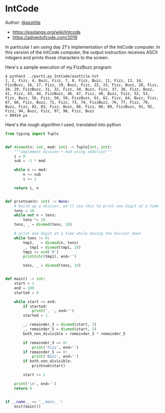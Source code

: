 IntCode
=======

Author: [@asottile](https://github.com/asottile)

- https://esolangs.org/wiki/Intcode
- https://adventofcode.com/2019

In particular I am using day 21's implementation of the IntCode computer.  In
this version of the IntCode computer, the output instruction receives
ASCII integers and prints those characters to the screen.

Here's a sample execution of my FizzBuzz program:

```console
$ python3 ../part1.py IntCode/asottile.txt
1, 2, Fizz, 4, Buzz, Fizz, 7, 8, Fizz, Buzz, 11, Fizz, 13, 14, FizzBuzz, 16, 17, Fizz, 19, Buzz, Fizz, 22, 23, Fizz, Buzz, 26, Fizz, 28, 29, FizzBuzz, 31, 32, Fizz, 34, Buzz, Fizz, 37, 38, Fizz, Buzz, 41, Fizz, 43, 44, FizzBuzz, 46, 47, Fizz, 49, Buzz, Fizz, 52, 53, Fizz, Buzz, 56, Fizz, 58, 59, FizzBuzz, 61, 62, Fizz, 64, Buzz, Fizz, 67, 68, Fizz, Buzz, 71, Fizz, 73, 74, FizzBuzz, 76, 77, Fizz, 79, Buzz, Fizz, 82, 83, Fizz, Buzz, 86, Fizz, 88, 89, FizzBuzz, 91, 92, Fizz, 94, Buzz, Fizz, 97, 98, Fizz, Buzz
> 88414 μs
```

Here's the rough algorithm I used, translated into python

```python
from typing import Tuple


def divmod(n: int, mod: int) -> Tuple[int, int]:
    """implement divison + mod using addition"""
    i = 0
    sub = -1 * mod

    while n >= mod:
        n += sub
        i += 1

    return i, n


def printnum(n: int) -> None:
    # build up a divisor, we'll use this to print one digit at a time
    tens = 10
    while not n < tens:
        tens *= 10
    tens, _ = divmod(tens, 10)

    # print one digit at a time while moving the divisor down
    while tens != 0:
        tmp1, _ = divmod(n, tens)
        _, tmp1 = divmod(tmp1, 10)
        tmp1 += ord('0')
        print(chr(tmp1), end='')

        tens, _ = divmod(tens, 10)


def main() -> int:
    start = 1
    end = 100
    started = 0

    while start <= end:
        if started:
            print(', ', end='')
        started = 1

        _, remainder_3 = divmod(start, 3)
        _, remainder_5 = divmod(start, 5)
        both_non_divisible = remainder_3 * remainder_5

        if remainder_3 == 0:
            print('Fizz', end='')
        if remainder_5 == 0:
            print('Buzz', end='')
        if both_non_divisible:
            printnum(start)

        start += 1

    print('\n', end='')
    return 0


if __name__ == '__main__':
    exit(main())
```
